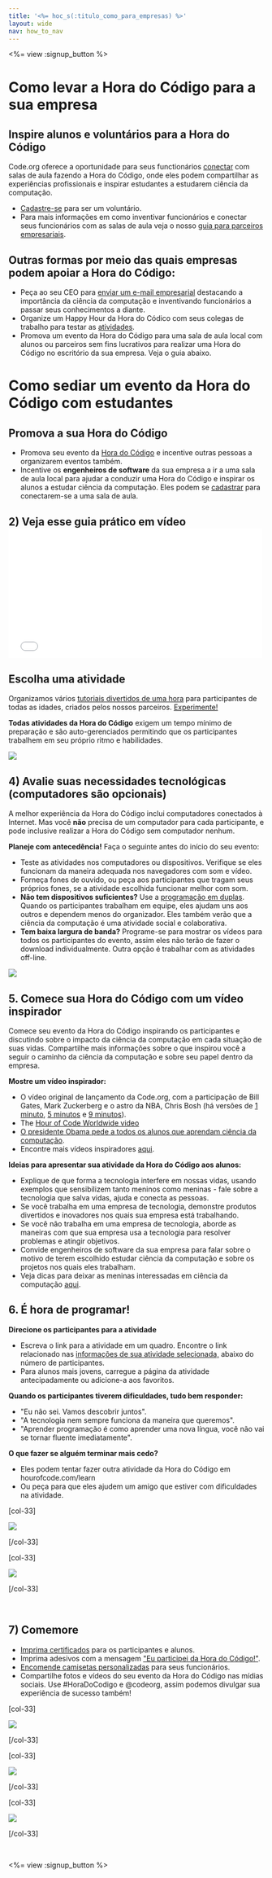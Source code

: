 ```yaml
---
title: '<%= hoc_s(:titulo_como_para_empresas) %>'
layout: wide
nav: how_to_nav
---
```

<%= view :signup_button %>

# Como levar a Hora do Código para a sua empresa

## Inspire alunos e voluntários para a Hora do Código

Code.org oferece a oportunidade para seus functionários [conectar](<%= resolve_url('https://code.org/volunteer') %>) com salas de aula fazendo a Hora do Código, onde eles podem compartilhar as experiências profissionais e inspirar estudantes a estudarem ciência da computação.

- [Cadastre-se](<%= resolve_url('https://code.org/volunteer') %>) para ser um voluntário.
- Para mais informações em como inventivar funcionários e conectar seus funcionários com as salas de aula veja o nosso [guia para parceiros empresariais](<%= localized_file('/files/hoc-corporate-toolkit.pdf') %>).

## Outras formas por meio das quais empresas podem apoiar a Hora do Código:

- Peça ao seu CEO para [enviar um e-mail empresarial](<%= resolve_url('/promote/resources#sample-emails') %>) destacando a importância da ciência da computação e inventivando funcionários a passar seus conhecimentos a diante. 
- Organize um Happy Hour da Hora do Códico com seus colegas de trabalho para testar as [atividades](<%= resolve_url('/learn') %>).
- Promova um evento da Hora do Código para uma sala de aula local com alunos ou parceiros sem fins lucrativos para realizar uma Hora do Código no escritório da sua empresa. Veja o guia abaixo.

# Como sediar um evento da Hora do Código com estudantes

## Promova a sua Hora do Código

- Promova seu evento da [Hora do Código](<%= resolve_url('/promote') %>) e incentive outras pessoas a organizarem eventos também.
- Incentive os **engenheiros de software** da sua empresa a ir a uma sala de aula local para ajudar a conduzir uma Hora do Código e inspirar os alunos a estudar ciência da computação. Eles podem se [cadastrar](<%= resolve_url('https://code.org/volunteer/engineer') %>) para conectarem-se a uma sala de aula.

## 2) Veja esse guia prático em vídeo <iframe width="500" height="255" src="//www.youtube.com/embed/SrnvvWDm73k" frameborder="0" allowfullscreen mark="crwd-mark"></iframe> 

## Escolha uma atividade

Organizamos vários [tutoriais divertidos de uma hora](<%= resolve_url('/learn') %>) para participantes de todas as idades, criados pelos nossos parceiros. [Experimente!](<%= resolve_url('/learn') %>)

**Todas atividades da Hora do Código** exigem um tempo mínimo de preparação e são auto-gerenciados permitindo que os participantes trabalhem em seu próprio ritmo e habilidades.

[![](/images/fit-700/tutorials.png)](<%= resolve_url('/learn') %>)

## 4) Avalie suas necessidades tecnológicas (computadores são opcionais)

A melhor experiência da Hora do Código inclui computadores conectados à Internet. Mas você **não** precisa de um computador para cada participante, e pode inclusive realizar a Hora do Código sem computador nenhum.

**Planeje com antecedência!** Faça o seguinte antes do início do seu evento:

- Teste as atividades nos computadores ou dispositivos. Verifique se eles funcionam da maneira adequada nos navegadores com som e vídeo.
- Forneça fones de ouvido, ou peça aos participantes que tragam seus próprios fones, se a atividade escolhida funcionar melhor com som.
- **Não tem dispositivos suficientes?** Use a [programação em duplas](https://www.youtube.com/watch?v=vgkahOzFH2Q). Quando os participantes trabalham em equipe, eles ajudam uns aos outros e dependem menos do organizador. Eles também verão que a ciência da computação é uma atividade social e colaborativa.
- **Tem baixa largura de banda?** Programe-se para mostrar os vídeos para todos os participantes do evento, assim eles não terão de fazer o download individualmente. Outra opção é trabalhar com as atividades off-line.

<img src="/images/fit-350/group_ipad.jpg" />

## 5. Comece sua Hora do Código com um vídeo inspirador

Comece seu evento da Hora do Código inspirando os participantes e discutindo sobre o impacto da ciência da computação em cada situação de suas vidas. Compartilhe mais informações sobre o que inspirou você a seguir o caminho da ciência da computação e sobre seu papel dentro da empresa.

**Mostre um vídeo inspirador:**

- O vídeo original de lançamento da Code.org, com a participação de Bill Gates, Mark Zuckerberg e o astro da NBA, Chris Bosh (há versões de [1 minuto](https://www.youtube.com/watch?v=qYZF6oIZtfc), [5 minutos](https://www.youtube.com/watch?v=nKIu9yen5nc) e [9 minutos](https://www.youtube.com/watch?v=dU1xS07N-FA)).
- The [Hour of Code Worldwide video](https://www.youtube.com/watch?v=KsOIlDT145A)
- [O presidente Obama pede a todos os alunos que aprendam ciência da computação](https://www.youtube.com/watch?v=6XvmhE1J9PY).
- Encontre mais vídeos inspiradores [ aqui](https://www.youtube.com/playlist?list=PLzdnOPI1iJNfpD8i4Sx7U0y2MccnrNZuP).

**Ideias para apresentar sua atividade da Hora do Código aos alunos:**

- Explique de que forma a tecnologia interfere em nossas vidas, usando exemplos que sensibilizem tanto meninos como meninas - fale sobre a tecnologia que salva vidas, ajuda e conecta as pessoas. 
- Se você trabalha em uma empresa de tecnologia, demonstre produtos divertidos e inovadores nos quais sua empresa está trabalhando.
- Se você não trabalha em uma empresa de tecnologia, aborde as maneiras com que sua empresa usa a tecnologia para resolver problemas e atingir objetivos.
- Convide engenheiros de software da sua empresa para falar sobre o motivo de terem escolhido estudar ciência da computação e sobre os projetos nos quais eles trabalham.
- Veja dicas para deixar as meninas interessadas em ciência da computação [aqui](<%= resolve_url('https://code.org/girls') %>).

## 6. É hora de programar!

**Direcione os participantes para a atividade**

- Escreva o link para a atividade em um quadro. Encontre o link relacionado nas [informações de sua atividade selecionada,](<%= resolve_url('/learn') %>) abaixo do número de participantes.
- Para alunos mais jovens, carregue a página da atividade antecipadamente ou adicione-a aos favoritos.

**Quando os participantes tiverem dificuldades, tudo bem responder:**

- "Eu não sei. Vamos descobrir juntos".
- "A tecnologia nem sempre funciona da maneira que queremos".
- "Aprender programação é como aprender uma nova língua, você não vai se tornar fluente imediatamente".

**O que fazer se alguém terminar mais cedo?**

- Eles podem tentar fazer outra atividade da Hora do Código em hourofcode.com/learn
- Ou peça para que eles ajudem um amigo que estiver com dificuldades na atividade.

[col-33]

![](/images/fit-250/highschoolgirls.jpeg)

[/col-33]

[col-33]

![](/images/fit-300/group_ar.jpg)

[/col-33]

<p style="clear:both">&nbsp;</p>

## 7) Comemore

- [Imprima certificados](<%= resolve_url('https://code.org/certificates') %>) para os participantes e alunos.
- Imprima adesivos com a mensagem ["Eu participei da Hora do Código!"](<%= resolve_url('/promote/resources#stickers') %>).
- [Encomende camisetas personalizadas](http://blog.code.org/post/132608499493/hour-of-code-shirts-and-more) para seus funcionários.
- Compartilhe fotos e vídeos do seu evento da Hora do Código nas mídias sociais. Use #HoraDoCodigo e @codeorg, assim podemos divulgar sua experiência de sucesso também!

[col-33]

![](/images/fit-250/celebrate2.jpeg)

[/col-33]

[col-33]

![](/images/fit-260/highlight-certificates.jpg)

[/col-33]

[col-33]

![](/images/fit-300/boy-certificate.jpg)

[/col-33]

<p style="clear:both">&nbsp;</p>

<%= view :signup_button %>